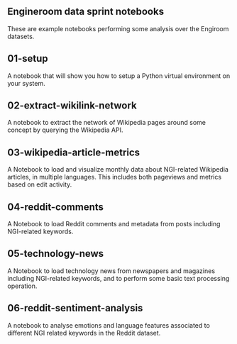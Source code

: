 Engineroom data sprint notebooks
--------------------------------

These are example notebooks performing some analysis over the Engiroom datasets.

## 01-setup

A notebook that will show you how to setup a Python virtual environment on your system.

## 02-extract-wikilink-network

A notebook to extract the network of Wikipedia pages around some concept by querying the Wikipedia API.

## 03-wikipedia-article-metrics

A Notebook to load and visualize monthly data about NGI-related Wikipedia articles, in multiple languages. This includes both pageviews and metrics based on edit activity.

## 04-reddit-comments

A Notebook to load Reddit comments and metadata from posts including NGI-related keywords.

## 05-technology-news

A Notebook to load technology news from newspapers and magazines including NGI-related keywords, and to perform some basic text processing operation.

## 06-reddit-sentiment-analysis

A notebook to analyse emotions and language features associated to different NGI related keywords in the Reddit dataset.
